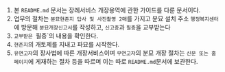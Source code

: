 1. 본 `README.md` 문서는 장례서비스 개장용역에 관한 가이드를 다룬 문서이다.
2. 업무의 절차는 `분묘현존지 답사 및 사진촬영 2매`를 가지고 분묘 설치 주소 `행정복지센터`에 방문해 `분묘개장신고서`를 작성하고, `신고증`과 `필증`을 교부받는다
3. `교부받은 `필증`의 내용을 확인한다.
4. `현존지`의 개토제를 지내고 파묘를 시작한다.
5. `유연고자`의 장사법에 따른 개장서비스이며 `무연고자`의 분묘 개장 절차는 `신문 또는 홈페이지`에 게재하는 절차 등을 따르며 이는 따로 `README.md`문서에 보관한다.
   
